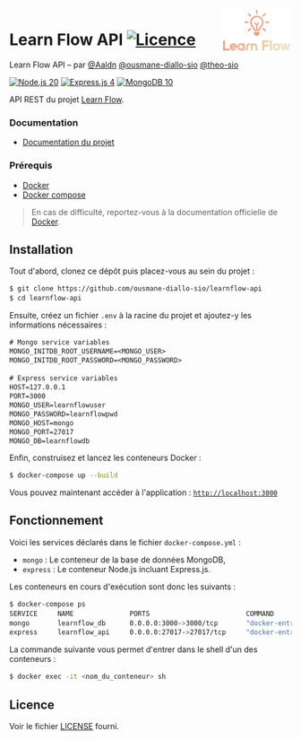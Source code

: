<img src="public/images/logo-1-transparent.png" align="right" width="125px"/>

Learn Flow API [![Licence](https://img.shields.io/badge/licence-MIT-a51931.svg?style=flat-square)](https://github.com/ousmane-diallo-sio/learnflow-api/blob/main/LICENSE)
==============

Learn Flow API – par [@Aaldn](https://github.com/Aaldn) [@ousmane-diallo-sio](https://github.com/ousmane-diallo-sio) [@theo-sio](https://github.com/theo-sio)

[![Node.js 20](https://img.shields.io/badge/Node.js-20.1-349934.svg?style=flat-square&logo=node.js)](https://symfony.com/5)
[![Express.js 4](https://img.shields.io/badge/Express.js-4.18-e5e8e4.svg?style=flat-square&logo=express)](https://getcomposer.org/)
[![MongoDB 10](https://img.shields.io/badge/MongoDB-6.0-48a248.svg?style=flat-square&logo=mongodb)](https://mariadb.org/)

API REST du projet [Learn Flow](https://github.com/Aaldn/learnflow-documentation).

### Documentation

  * [Documentation du projet](https://github.com/Aaldn/learnflow-documentation)

### Prérequis

  * [Docker](https://docs.docker.com/get-docker)
  * [Docker compose](https://docs.docker.com/compose/install)

> En cas de difficulté, reportez-vous à la documentation officielle de [Docker](https://docs.docker.com/).

## Installation

Tout d'abord, clonez ce dépôt puis placez-vous au sein du projet :

```bash
$ git clone https://github.com/ousmane-diallo-sio/learnflow-api
$ cd learnflow-api
```

Ensuite, créez un fichier `.env` à la racine du projet et ajoutez-y les informations nécessaires :

```
# Mongo service variables
MONGO_INITDB_ROOT_USERNAME=<MONGO_USER>
MONGO_INITDB_ROOT_PASSWORD=<MONGO_PASSWORD>

# Express service variables
HOST=127.0.0.1
PORT=3000
MONGO_USER=learnflowuser
MONGO_PASSWORD=learnflowpwd
MONGO_HOST=mongo
MONGO_PORT=27017
MONGO_DB=learnflowdb
```

Enfin, construisez et lancez les conteneurs Docker :

```bash
$ docker-compose up --build
```

Vous pouvez maintenant accéder à l'application : [`http://localhost:3000`](http://localhost:3000)

## Fonctionnement

Voici les services déclarés dans le fichier `docker-compose.yml` :

* `mongo` : Le conteneur de la base de données MongoDB,
* `express` : Le conteneur Node.js incluant Express.js.

Les conteneurs en cours d'exécution sont donc les suivants :

```bash
$ docker-compose ps
SERVICE     NAME              PORTS                        COMMAND                    STATUS
mongo       learnflow_db      0.0.0.0:3000->3000/tcp       "docker-entrypoint.s…"     Up    
express     learnflow_api     0.0.0.0:27017->27017/tcp     "docker-entrypoint.s…"     Up    
```

La commande suivante vous permet d'entrer dans le shell d'un des conteneurs : 

```bash
$ docker exec -it <nom_du_conteneur> sh
```

## Licence

Voir le fichier [LICENSE](https://github.com/ousmane-diallo-sio/learnflow-api/blob/main/LICENSE) fourni.